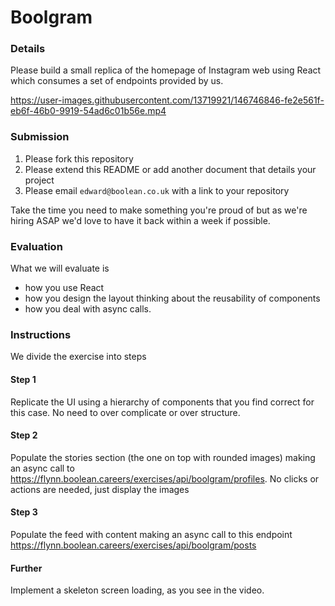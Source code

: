 # Boolgram

### Details
Please build a small replica of the homepage of Instagram web using React which consumes a set of endpoints provided by us.

https://user-images.githubusercontent.com/13719921/146746846-fe2e561f-eb6f-46b0-9919-54ad6c01b56e.mp4

### Submission
1. Please fork this repository
2. Please extend this README or add another document that details your project
2. Please email `edward@boolean.co.uk` with a link to your repository

Take the time you need to make something you're proud of but as we're hiring ASAP we'd love to have it back within a week if possible.

### Evaluation
What we will evaluate is
- how you use React
- how you design the layout thinking about the reusability of components
- how you deal with async calls.

### Instructions
We divide the exercise into steps

#### Step 1
Replicate the UI using a hierarchy of components that you find correct for this case. No need to over complicate or over structure.

#### Step 2
Populate the stories section (the one on top with rounded images) making an async call to https://flynn.boolean.careers/exercises/api/boolgram/profiles. No clicks or actions are needed, just display the images

#### Step 3
Populate the feed with content making an async call to this endpoint https://flynn.boolean.careers/exercises/api/boolgram/posts

#### Further
Implement a skeleton screen loading, as you see in the video.
